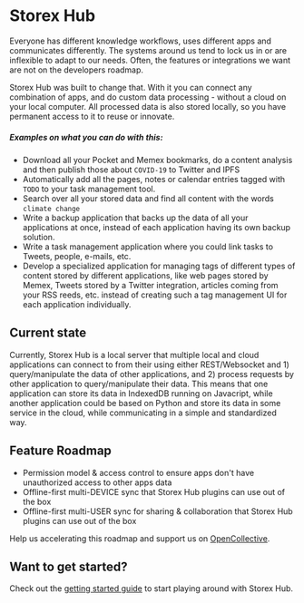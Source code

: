 # Storex Hub

Everyone has different knowledge workflows, uses different apps and communicates differently.
The systems around us tend to lock us in or are inflexible to adapt to our needs.
Often, the features or integrations we want are not on the developers roadmap.

Storex Hub was built to change that.
With it you can connect any combination of apps, and do custom data processing - without a cloud on your local computer. All processed data is also stored locally, so you have permanent access to it to reuse or innovate.

##### Examples on what you can do with this:

- Download all your Pocket and Memex bookmarks, do a content analysis and then publish those about `COVID-19` to Twitter and IPFS
- Automatically add all the pages, notes or calendar entries tagged with `TODO` to your task management tool.
- Search over all your stored data and find all content with the words `climate change`
- Write a backup application that backs up the data of all your applications at once, instead of each application having its own backup solution.
- Write a task management application where you could link tasks to Tweets, people, e-mails, etc.
- Develop a specialized application for managing tags of different types of content stored by different applications, like web pages stored by Memex, Tweets stored by a Twitter integration, articles coming from your RSS reeds, etc. instead of creating such a tag management UI for each application individually.

## Current state

Currently, Storex Hub is a local server that multiple local and cloud applications can connect to from their using either REST/Websocket and 1) query/manipulate the data of other applications, and 2) process requests by other application to query/manipulate their data. This means that one application can store its data in IndexedDB running on Javacript, while another application could be based on Python and store its data in some service in the cloud, while communicating in a simple and standardized way.

## Feature Roadmap

- Permission model & access control to ensure apps don't have unauthorized access to other apps data
- Offline-first multi-DEVICE sync that Storex Hub plugins can use out of the box
- Offline-first multi-USER sync for sharing & collaboration that Storex Hub plugins can use out of the box

Help us accelerating this roadmap and support us on [OpenCollective](https://opencollective.com/worldbrain).

## Want to get started?

Check out the [getting started guide](/storex-hub/getting-started/?id=getting-started) to start playing around with Storex Hub.

<!--
- A guide on the API enpoints
- Contacts to get in touch
-->
